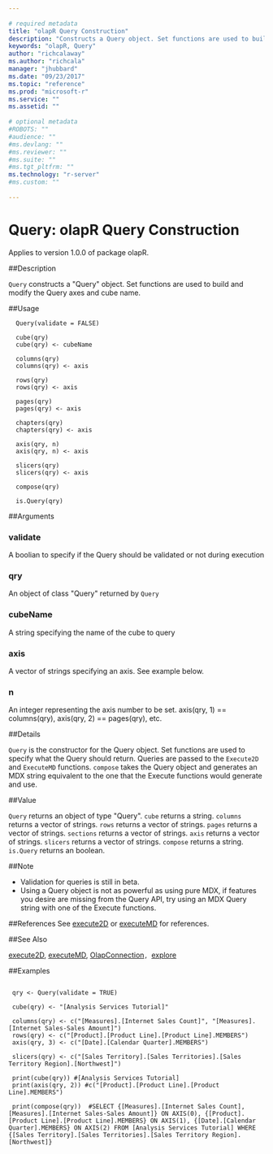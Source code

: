 ```yaml
--- 
 
# required metadata 
title: "olapR Query Construction" 
description: "Constructs a Query object. Set functions are used to build and modify the axes and cube name. " 
keywords: "olapR, Query" 
author: "richcalaway"
ms.author: "richcala" 
manager: "jhubbard" 
ms.date: "09/23/2017" 
ms.topic: "reference" 
ms.prod: "microsoft-r" 
ms.service: "" 
ms.assetid: "" 
 
# optional metadata 
#ROBOTS: "" 
#audience: "" 
#ms.devlang: "" 
#ms.reviewer: "" 
#ms.suite: "" 
#ms.tgt_pltfrm: "" 
ms.technology: "r-server" 
#ms.custom: "" 
 
--- 
```

 
# Query: olapR Query Construction

Applies to version 1.0.0 of package olapR.
 
 
 ##Description
 
`Query` constructs a "Query" object. Set functions are used to build and modify the Query axes and cube name.
 
 
 
 ##Usage

```   
  Query(validate = FALSE)
  
  cube(qry)
  cube(qry) <- cubeName
  
  columns(qry)
  columns(qry) <- axis
  
  rows(qry)
  rows(qry) <- axis
  
  pages(qry)
  pages(qry) <- axis
  
  chapters(qry)
  chapters(qry) <- axis
  
  axis(qry, n)
  axis(qry, n) <- axis
  
  slicers(qry)
  slicers(qry) <- axis
  
  compose(qry)
  
  is.Query(qry)
```
 
 
 ##Arguments

   
    
 ### validate
 A boolian to specify if the Query should be validated or not during execution 
  
    
 ### qry
 An object of class "Query" returned by `Query` 
  
    
 ### cubeName
 A string specifying the name of the cube to query 
  
    
 ### axis
 A vector of strings specifying an axis. See example below. 
  
    
 ### n
 An integer representing the axis number to be set. axis(qry, 1) == columns(qry), axis(qry, 2) == pages(qry), etc. 
  
 
 
 
 ##Details
 
`Query` is the constructor for the Query object. Set functions are used to specify what the Query should return. Queries are passed to the `Execute2D` and `ExecuteMD` functions. `compose` takes the Query object and generates an MDX string equivalent to the one that the Execute functions would generate and use.
 
 
 
 ##Value
 
`Query` returns an object of type "Query". 
`cube` returns a string. 
`columns` returns a vector of strings. 
`rows` returns a vector of strings. 
`pages` returns a vector of strings. 
`sections` returns a vector of strings. 
`axis` returns a vector of strings. 
`slicers` returns a vector of strings. 
`compose` returns a string. 
`is.Query` returns an boolean.
 
 
 ##Note
 
- Validation for queries is still in beta.
- Using a Query object is not as powerful as using pure MDX, if features you desire are missing from the Query API, try using an MDX Query string with one of the Execute functions.
 
 
 
 ##References
  See [execute2D](execute2d.md) or [executeMD](executemd.md) for references.  
 
 
 ##See Also
 
[execute2D](execute2d.md), [executeMD](executemd.md), [OlapConnection](olapconnection.md)`, `[explore](explore.md)
   
 
 ##Examples

 ```
   
  qry <- Query(validate = TRUE)
  
  cube(qry) <- "[Analysis Services Tutorial]"
  
  columns(qry) <- c("[Measures].[Internet Sales Count]", "[Measures].[Internet Sales-Sales Amount]")
  rows(qry) <- c("[Product].[Product Line].[Product Line].MEMBERS") 
  axis(qry, 3) <- c("[Date].[Calendar Quarter].MEMBERS")
  
  slicers(qry) <- c("[Sales Territory].[Sales Territories].[Sales Territory Region].[Northwest]")
  
  print(cube(qry)) #[Analysis Services Tutorial]
  print(axis(qry, 2)) #c("[Product].[Product Line].[Product Line].MEMBERS") 
  
  print(compose(qry))  #SELECT {[Measures].[Internet Sales Count], [Measures].[Internet Sales-Sales Amount]} ON AXIS(0), {[Product].[Product Line].[Product Line].MEMBERS} ON AXIS(1), {[Date].[Calendar Quarter].MEMBERS} ON AXIS(2) FROM [Analysis Services Tutorial] WHERE {[Sales Territory].[Sales Territories].[Sales Territory Region].[Northwest]}
 
```
 
